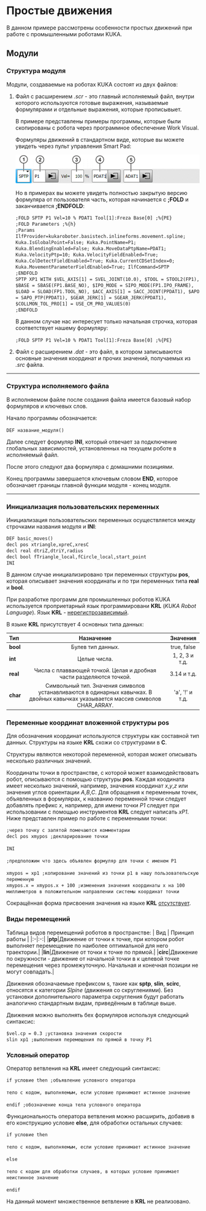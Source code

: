 # Простые движения

В данном примере рассмотрены особенности простых движений при работе с промышленными роботами KUKA.

## Модули

### Структура модуля
Модули, создаваемые на роботах KUKA состоят из двух файлов:
1. Файл с расширением *.scr* - это главный исполняемый файл, внутри которого используются готовые выражения, называемые формулярами и отдельные выражения, которые прописывыет.

    В примере представлены примеры программы, которые были скопированы с робота через программное обеспечение Work Visual.

    Формуляры движений в стандартном виде, которые вы можете увидеть через пульт управления Smart Pad:

    ![Пример формуляра](../../media/photos/formular.png "Пример формуляра для движения типа PTP")

    Но в примерах вы можете увидеть полностью закрытую версию формуляра от пользователя часть, которая начинается с **;FOLD** и заканчивается **;ENDFOLD**:

    ```
    ;FOLD SPTP P1 Vel=10 % PDAT1 Tool[1]:Freza Base[0] ;%{PE}
    ;FOLD Parameters ;%{h}
    ;Params IlfProvider=kukaroboter.basistech.inlineforms.movement.spline; Kuka.IsGlobalPoint=False; Kuka.PointName=P1; Kuka.BlendingEnabled=False; Kuka.MoveDataPtpName=PDAT1; Kuka.VelocityPtp=10; Kuka.VelocityFieldEnabled=True; Kuka.ColDetectFieldEnabled=True; Kuka.CurrentCDSetIndex=0; Kuka.MovementParameterFieldEnabled=True; IlfCommand=SPTP
    ;ENDFOLD
    SPTP XP1 WITH $VEL_AXIS[1] = SVEL_JOINT(10.0), $TOOL = STOOL2(FP1), $BASE = SBASE(FP1.BASE_NO), $IPO_MODE = SIPO_MODE(FP1.IPO_FRAME), $LOAD = SLOAD(FP1.TOOL_NO), $ACC_AXIS[1] = SACC_JOINT(PPDAT1), $APO = SAPO_PTP(PPDAT1), $GEAR_JERK[1] = SGEAR_JERK(PPDAT1), $COLLMON_TOL_PRO[1] = USE_CM_PRO_VALUES(0)
    ;ENDFOLD
    ```

    В данном случае нас интересует только начальная строчка, которая соответствует нашему формуляру:

    ```;FOLD SPTP P1 Vel=10 % PDAT1 Tool[1]:Freza Base[0] ;%{PE}```

2. Файл с расширением *.dat* - это файл, в котором записываются основные значения координат и прочих значений, получаемых из *.src* файла.

<hr>

### Структура исполняемого файла

В исполняемом файле после создания файла имеется базовый набор формуляров и ключевых слов.

Начало программы обозначается:

```DEF название_модуля()```

Далее следует формуляр **INI**, который отвечает за подключение глобальных зависимостей, установленных на текущем роботе в исполняемый файл.

После этого следуют два формуляра с домашними позициями.

Конец программы завершается ключевым словом **END**, которое обозначает границы главной функции модуля - конец модуля.

<hr>

### Инициализация пользовательских переменных

Инициализация пользовательских переменных осуществляется между строчками названия модуля и **INI**:

```
DEF basic_moves()
decl pos xtriangle,xpreC,xresC
decl real dtriZ,dtriY,radius
decl bool fTriangle_local,fCircle_local,start_point
INI
```

В данном случае инициализировано три переменных структуры **pos**, которая описывает значения координаты и по три переменных типа **real** и **bool**.

При разработке программ для промышленных роботов KUKA используется проприетарный язык программировани **KRL** (*KUKA Robot Language*). Язык **KRL** - <u>нерегистрозависимый</u>. 

В языке **KRL**  присутствует 4 основных типа данных:

| Тип | Назначение | Значения |
|:-|:-:|:-:|
| **bool** | Булев тип данных. | true, false |
|**int** | Целые числа. | 1, 2, 3 и т.д.|
| **real** | Числа с плаввающей точкой. Целая и дробная части разделяются точкой. | 3.14 и т.д. |
| **char**| Символьный тип. Значения символов устанавливаются в одинарных кавычках. В двойных кавычках указывается массив символов CHAR_ARRAY. | 'a', '!' и т.д. |



### Переменные координат вложенной структуры **pos**

Для обозначения координат используются структуры как составной тип данных. Структуры на языке **KRL** схожи со структурами в **C**.

Структуры являются некоторой переменной, которая может описывать несколько различных значений.

Координаты точки в пространстве, с которой может взаимодействовать робот, описываются с помощью структуры **pos**. Каждая коодината имеет несколько значений, например, значения координат *x*,*y*,*z* или значения углов ориентации *A*,*B*,*C*. Для обращения к переменным точек, объявленных в формулярах, к названию переменной точки следует добавлять префикс *x*, например, для имени точки *P1* следует при использовании с помощью инструментов **KRL** следует написать *xP1*. Ниже представлен пример по работе с переменными точки: 

```
;через точку с запятой помечаются комментарии
decl pos xmypos ;декларирование точки

INI

;предположим что здесь объявлен формуляр для точки с именем P1

xmypos = xp1 ;копирование значений из точки p1 в нашу пользовательскую переменную
xmypos.x = xmypos.x + 100 ;изменения значения координаты x на 100 миллиметров в положительном направлении системы координат точки
```

Сокращённая форма присвоения значения на языке **KRL** <u>отсутствует</u>.

### Виды перемещений

Таблица видов перемещений роботов в пространстве:
| Вид | Принцип работы |
|:-|:-:|
|**ptp**|Движение от точки к точке, при котором робот выполняет перемещение по наиболее оптимальной для него траектории.|
|**lin**|Движение от точки к точке по прямой.|
|**circ**|Движение по окружности - движение от начальной точки в к целевой точке перемещения через промежуточную. Начальная и конечная позиции не могут совпадать.|

Движения обозначаемые префиксом s, такие как **sptp**, **slin**, **scirc**, относятся к категории *Slpine* (движения со скруглениями). Без установки дополнительного параметра скругления будут работать аналогично стандартным видам, приведённым в таблице выше.

Движения можно выполнять бех формуляров используя следующий синтаксис:
```
$vel.cp = 0.3 ;установка значения скорости
slin xp1 ;выполнения перемещения по прямой в точку P1
```

### Условный оператор

Оператор ветвления на **KRL** имеет следующий синтаксис:

```
if условие then ;объявление условного оператора

тело с кодом, выполняемым, если условие принимает истинное значение

endif ;обозначение конца тела условного оператора
```

Функциональность оператора ветвления можно расширить, добавив в его конструкцию условие **else**, для обработки остальных случаев: 

```
if условие then 

тело с кодом, выполняемым, если условие принимает истинное значение

else

тело с кодом для обработки случаев, в которых условие принимает неистинное значение

endif 
```

На данный момент множественное ветвление в **KRL** не реализовано.